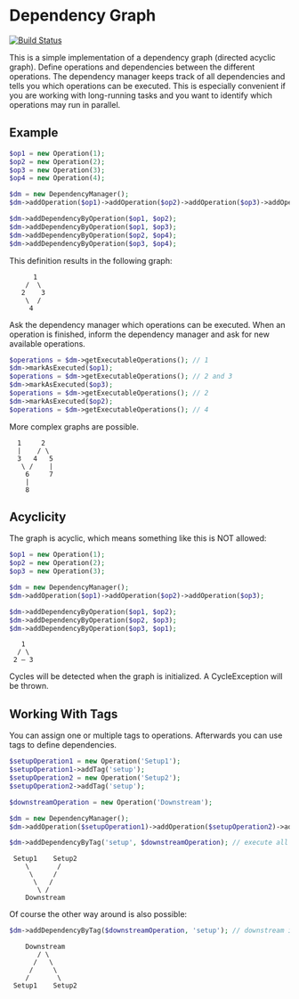 # Dependency Graph

[![Build Status](https://travis-ci.org/MikeRoetgers/data-mapper.svg?branch=master)](https://travis-ci.org/MikeRoetgers/data-mapper)

This is a simple implementation of a dependency graph (directed acyclic graph). Define operations and dependencies between the different operations. The dependency manager keeps track of all dependencies and tells you which operations can be executed. This is especially convenient if you are working with long-running tasks and you want to identify which operations may run in parallel. 
 
## Example

```php
$op1 = new Operation(1);
$op2 = new Operation(2);
$op3 = new Operation(3);
$op4 = new Operation(4);

$dm = new DependencyManager();
$dm->addOperation($op1)->addOperation($op2)->addOperation($op3)->addOperation($op4);

$dm->addDependencyByOperation($op1, $op2);
$dm->addDependencyByOperation($op1, $op3);
$dm->addDependencyByOperation($op2, $op4);
$dm->addDependencyByOperation($op3, $op4);
```
This definition results in the following graph:

```
      1
    /  \
   2    3
    \  /
     4
```

Ask the dependency manager which operations can be executed. When an operation is finished, inform the dependency manager and ask for new available operations.

```php
$operations = $dm->getExecutableOperations(); // 1
$dm->markAsExecuted($op1);
$operations = $dm->getExecutableOperations(); // 2 and 3
$dm->markAsExecuted($op3);
$operations = $dm->getExecutableOperations(); // 2
$dm->markAsExecuted($op2);
$operations = $dm->getExecutableOperations(); // 4
```

More complex graphs are possible.

```
  1     2
  |    / \
  3   4   5
   \ /    |
    6     7
    |
    8
```

## Acyclicity

The graph is acyclic, which means something like this is NOT allowed:

```php
$op1 = new Operation(1);
$op2 = new Operation(2);
$op3 = new Operation(3);

$dm = new DependencyManager();
$dm->addOperation($op1)->addOperation($op2)->addOperation($op3);

$dm->addDependencyByOperation($op1, $op2);
$dm->addDependencyByOperation($op2, $op3);
$dm->addDependencyByOperation($op3, $op1);
```

```
   1
  / \
 2 – 3
```

Cycles will be detected when the graph is initialized. A CycleException will be thrown.

## Working With Tags

You can assign one or multiple tags to operations. Afterwards you can use tags to define dependencies.

```php
$setupOperation1 = new Operation('Setup1');
$setupOperation1->addTag('setup');
$setupOperation2 = new Operation('Setup2');
$setupOperation2->addTag('setup');

$downstreamOperation = new Operation('Downstream');

$dm = new DependencyManager();
$dm->addOperation($setupOperation1)->addOperation($setupOperation2)->addOperation($downstreamOperation);

$dm->addDependencyByTag('setup', $downstreamOperation); // execute all setup operations first
```

```
 Setup1    Setup2
    \       /
     \     /
      \   /
       \ /
    Downstream
```

Of course the other way around is also possible:

```php
$dm->addDependencyByTag($downstreamOperation, 'setup'); // downstream is a dependency for all operations tagged with "setup"
```

```
    Downstream
       / \
      /   \
     /     \
    /       \
 Setup1    Setup2
```